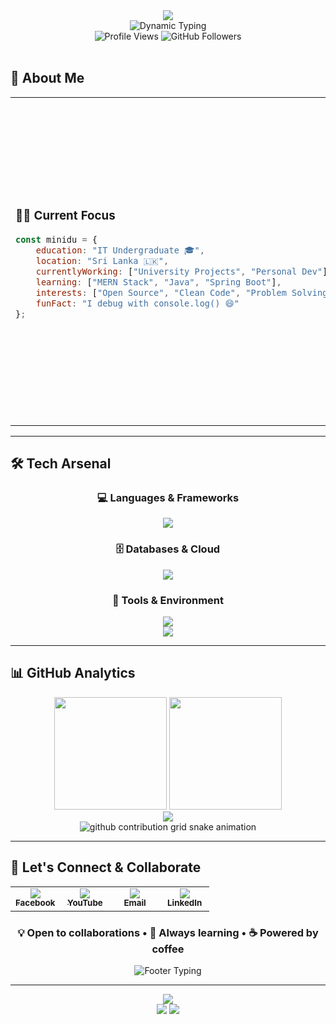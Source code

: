 <!-- ✨ Modern Hero Section -->
<div align="center">
  <img src="https://capsule-render.vercel.app/api?type=venom&color=gradient&customColorList=12&height=300&section=header&text=Minidu%20Madhava&fontSize=50&fontColor=ffffff&animation=blinking&fontAlignY=40&desc=IT%20Digital%20rxperiences&descSize=20&descAlignY=60" />
</div>

<div align="center">
  <img src="https://readme-typing-svg.demolab.com?font=JetBrains+Mono&size=28&duration=3000&pause=1000&color=6366F1&center=true&vCenter=true&width=600&height=80&lines=🚀+Full+Stack+Developer;🎓+IT+Undergraduate;☕+Java+%26+JavaScript+Expert;🌟+Building+Tomorrow's+Web" alt="Dynamic Typing" />
</div>

<div align="center">
  <img src="https://komarev.com/ghpvc/?username=minidumadhava&label=Profile%20Views&color=6366f1&style=for-the-badge" alt="Profile Views" />
  <img src="https://img.shields.io/github/followers/minidumadhava?label=Followers&style=for-the-badge&color=22d3ee&labelColor=1e293b" alt="GitHub Followers" />
</div>

<br>

## 🎯 About Me

<table>
<tr>
<td width="50%">

### 👨‍💻 **Current Focus**
```javascript
const minidu = {
    education: "IT Undergraduate 🎓",
    location: "Sri Lanka 🇱🇰",
    currentlyWorking: ["University Projects", "Personal Dev"],
    learning: ["MERN Stack", "Java", "Spring Boot"],
    interests: ["Open Source", "Clean Code", "Problem Solving"],
    funFact: "I debug with console.log() 😄"
};
```

</td>
<td width="50%">

### 🚀 **Quick Stats**
- 🌱 **Learning**: Advanced React & Spring Boot
- 👯 **Collaboration**: Open to exciting projects
- 💬 **Ask me about**: Java, JavaScript, Web Dev
- ⚡ **Fun fact**: Coffee-driven developer ☕
- 🎯 **Goal**: Building impactful applications

<div align="center">
  <img src="https://github-readme-stats.vercel.app/api/top-langs/?username=minidumadhava&layout=compact&theme=tokyonight&hide_border=true&bg_color=0D1117&title_color=6366f1&text_color=e2e8f0" width="100%" />
</div>

</td>
</tr>
</table>

---

## 🛠️ **Tech Arsenal**

<div align="center">

### **💻 Languages & Frameworks**
<img src="https://skillicons.dev/icons?i=java,js,typescript,python,cpp,php,react,nodejs,spring,express&theme=dark" />

### **🗄️ Databases & Cloud**
<img src="https://skillicons.dev/icons?i=mysql,mongodb,postgres,firebase,aws,docker&theme=dark" />

### **🔧 Tools & Environment**
<img src="https://skillicons.dev/icons?i=git,github,vscode,idea,postman,figma&theme=dark" />

</div>

<div align="center">
  <img src="https://github-readme-stats.vercel.app/api/wakatime?username=minidumadhava&theme=tokyonight&hide_border=true&bg_color=0D1117&title_color=6366f1&text_color=e2e8f0&icon_color=22d3ee" />
</div>

---

## 📊 **GitHub Analytics**

<div align="center">
  <img height="180em" src="https://github-readme-stats.vercel.app/api?username=minidumadhava&show_icons=true&theme=tokyonight&hide_border=true&bg_color=0D1117&title_color=6366f1&icon_color=22d3ee&text_color=e2e8f0&count_private=true" />
  <img height="180em" src="https://github-readme-streak-stats.herokuapp.com/?user=minidumadhava&theme=tokyonight&hide_border=true&background=0D1117&stroke=6366f1&ring=22d3ee&fire=22d3ee&currStreakLabel=e2e8f0" />
</div>

<div align="center">
  <img src="https://github-readme-activity-graph.vercel.app/graph?username=minidumadhava&bg_color=0D1117&color=6366f1&line=22d3ee&point=ffffff&area=true&hide_border=true&custom_title=Contribution%20Graph" />
</div>

<div align="center">
  <picture>
    <source media="(prefers-color-scheme: dark)" srcset="https://raw.githubusercontent.com/minidumadhava/minidumadhava/output/github-contribution-grid-snake-dark.svg">
    <source media="(prefers-color-scheme: light)" srcset="https://raw.githubusercontent.com/minidumadhava/minidumadhava/output/github-contribution-grid-snake.svg">
    <img alt="github contribution grid snake animation" src="https://raw.githubusercontent.com/minidumadhava/minidumadhava/output/github-contribution-grid-snake.svg">
  </picture>
</div>

---

## 🤝 **Let's Connect & Collaborate**

<div align="center">
  <table>
    <tr>
      <td align="center" width="25%">
        <a href="https://fb.com/minidu.madhava">
          <img src="https://img.shields.io/badge/Facebook-1877F2?style=for-the-badge&logo=facebook&logoColor=white&labelColor=1e293b" />
          <br><sub><b>Facebook</b></sub>
        </a>
      </td>
      <td align="center" width="25%">
        <a href="https://www.youtube.com/@minidu">
          <img src="https://img.shields.io/badge/YouTube-FF0000?style=for-the-badge&logo=youtube&logoColor=white&labelColor=1e293b" />
          <br><sub><b>YouTube</b></sub>
        </a>
      </td>
      <td align="center" width="25%">
        <a href="mailto:it23672314@my.sliit.lk">
          <img src="https://img.shields.io/badge/Gmail-D14836?style=for-the-badge&logo=gmail&logoColor=white&labelColor=1e293b" />
          <br><sub><b>Email</b></sub>
        </a>
      </td>
      <td align="center" width="25%">
        <a href="https://linkedin.com/in/minidumadhava">
          <img src="https://img.shields.io/badge/LinkedIn-0077B5?style=for-the-badge&logo=linkedin&logoColor=white&labelColor=1e293b" />
          <br><sub><b>LinkedIn</b></sub>
        </a>
      </td>
    </tr>
  </table>
</div>

<div align="center">
  <h3>💡 Open to collaborations • 🚀 Always learning • ☕ Powered by coffee</h3>
  <img src="https://readme-typing-svg.demolab.com?font=JetBrains+Mono&size=16&duration=4000&pause=1000&color=6366F1&center=true&vCenter=true&width=500&lines=Thanks+for+visiting+my+profile!+🙏;Let's+build+something+amazing+together!+✨;Feel+free+to+reach+out+anytime!+📬" alt="Footer Typing" />
</div>

---

<!-- ✨ Modern Footer Wave -->
<div align="center">
  <img src="https://capsule-render.vercel.app/api?type=waving&color=gradient&customColorList=12&height=150&section=footer&animation=fadeIn" />
</div>

<div align="center">
  <img src="https://forthebadge.com/images/badges/built-with-love.svg" />
  <img src="https://forthebadge.com/images/badges/powered-by-coffee.svg" />
</div>
